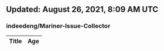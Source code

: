 ## Updated: August 26, 2021, 8:09 AM UTC


### indeedeng/Mariner-Issue-Collector
|**Title**|**Age**|
|:----|:----|